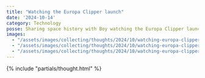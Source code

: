 ```yaml
---
title: "Watching the Europa Clipper launch"
date: '2024-10-14'
category: Technology
posse: Sharing space history with Boy watching the Europa Clipper launch. I’m very tempted to carry on the fun and re-watch Europa Report after dinner https://benjamin.parry.is/watching/#europa-report
images:
  - "/assets/images/collecting/thoughts/2024/10/watching-europa-clipper-report-01.jpg"
  - "/assets/images/collecting/thoughts/2024/10/watching-europa-clipper-report-02.jpg"
  - "/assets/images/collecting/thoughts/2024/10/watching-europa-clipper-report-03.jpg"
---
```


{% include "partials/thought.html" %}
